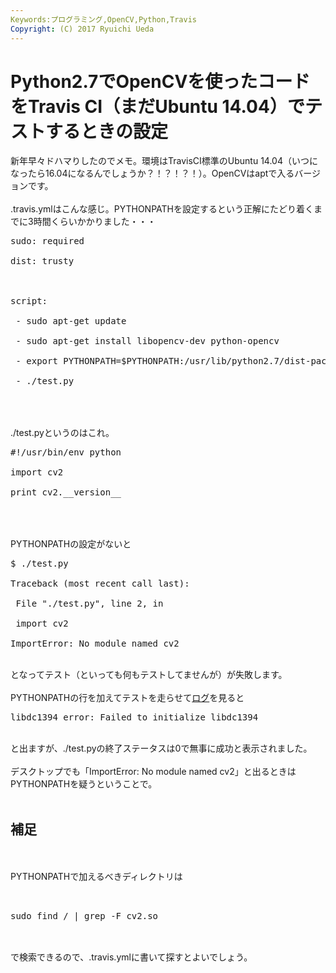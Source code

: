 ```yaml
---
Keywords:プログラミング,OpenCV,Python,Travis
Copyright: (C) 2017 Ryuichi Ueda
---
```

# Python2.7でOpenCVを使ったコードをTravis CI（まだUbuntu 14.04）でテストするときの設定
新年早々ドハマりしたのでメモ。環境はTravisCI標準のUbuntu 14.04（いつになったら16.04になるんでしょうか？！？！？！）。OpenCVはaptで入るバージョンです。<br />
<br />
.travis.ymlはこんな感じ。PYTHONPATHを設定するという正解にたどり着くまでに3時間くらいかかりました・・・<br />
<pre>sudo: required<br />
dist: trusty<br />
<br />
script:<br />
 - sudo apt-get update<br />
 - sudo apt-get install libopencv-dev python-opencv<br />
 - export PYTHONPATH=$PYTHONPATH:/usr/lib/python2.7/dist-packages<br />
 - ./test.py<br />
</pre><br />
<br />
./test.pyというのはこれ。<br />
<pre>#!/usr/bin/env python<br />
import cv2<br />
print cv2.__version__<br />
</pre><br />
<br />
PYTHONPATHの設定がないと<br />
<pre>$ ./test.py<br />
Traceback (most recent call last):<br />
 File "./test.py", line 2, in <module><br />
 import cv2<br />
ImportError: No module named cv2</pre><br />
となってテスト（といっても何もテストしてませんが）が失敗します。<br />
<br />
PYTHONPATHの行を加えてテストを走らせて<a href="https://travis-ci.org/ryuichiueda/travis_opencv_test/builds/188429578">ログ</a>を見ると<br />
<pre>libdc1394 error: Failed to initialize libdc1394</pre><br />
と出ますが、./test.pyの終了ステータスは0で無事に成功と表示されました。<br />
<br />
デスクトップでも「ImportError: No module named cv2」と出るときはPYTHONPATHを疑うということで。<br />
<br />
<h2>補足</h2><br />
<br />
PYTHONPATHで加えるべきディレクトリは<br />
<pre><br />
sudo find / | grep -F cv2.so<br />
</pre><br />
で検索できるので、.travis.ymlに書いて探すとよいでしょう。<br />
<br />

